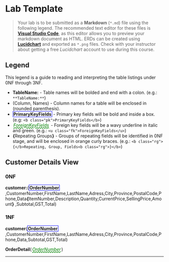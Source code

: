 # Lab Template

> Your lab is to be submitted as a **Markdown** (`*.md`) file using the following legend. The recommended text editor for these files is [**Visual Studio Code**](https://code.visualstudio.com), as this editor allows you to preview your markdown document as HTML. ERDs can be created using [**Lucidchart**](https://www.lucidchart.com/) and exported as `*.png` files. Check with your instructor about getting a free *Lucidchart* account to use during this course.

## Legend

This legend is a guide to reading and interpreting the table listings under 0NF through 3NF.

- **TableName:** - Table names will be bolded and end with a colon. (e.g.: `**TableName:**`)
- (Column, Names) - Column names for a table will be enclosed in (rounded parenthesis).
- <b class="pk">PrimaryKeyFields</b> - Primary key fields will be bold and inside a box. (e.g: `<b class="pk">PrimaryKeyFields</b>`)
- <u class="fk">ForeignKeyFields</u> - Foreign key fields will be a wavy underline in italic and green. (e.g.: `<u class="fk">ForeignKeyFields</u>`)
- <b class="rg">{</b>Repeating Groups<b class="rg">}</b> - Groups of repeating fields will be identified in 0NF stage, and will be enclosed in orange curly braces. (e.g.: `<b class="rg">{</b>Repeating, Group, Fields<b class="rg">}</b>`)

## Customer Details View
### 0NF


**customer:**(<b class="pk">OrderNumber</b>,CustomerNumber,FirstName,LastName,Adress,City,Province,PostalCode,Phone,Data<b class="rg">{</b>ItemNumber,Description,Quantity,CurrentPrice,SellingPrice,Amount<b class="rg">}</b> ,Subtotal,GST,Total)

### 1NF 
**customer**(<b class="pk">OrderNumber</b>,CustomerNumber,FirstName,LastName,Adress,City,Province,PostalCode,Phone,Data,Subtotal,GST,Total)

**OrderDetail**(<u class="fk">OrderNumber</u>)





----

<style type="text/css">
.md {
    display: inline-block;
    vertical-align: top;
    white-space: normal;
}
.md: :before {
    content: '(' ;
    font-size: 1.25em;
    font-weight: bold;
}
.mid: :after {
     content: '(' ;
    font-size: 1.25em;
    font-weight: bold;
}


.pk {
    font-weight: bold;
    display: inline-block;
    border: solid thin blue;
    padding: 0 1px;
}
.pk: :before {
     content: '(' ;
    font-size: .55cm;
    font-weight: bold;
    color: white;
    background-color: #72c4f7;
    position: absolute;
    left: -5px;
    top: -15px;
    border-radius: 50%;
    border: solid thin blue;
    width: 1.4em;
    height: 1.4em;
    padding: 3px;
    text-align: center;
}

.fk {
    color: green;
    font-style: italic;
    text-decoration: wavy underline green;  
    padding: 0 2px;
    position: relative;
  
  }  .fk: :before {
 content: '(' ;
    font-size: .65cm;
    position: absolute;
    left: -1px;
    bottom: -17px;
    color: darkgreen;
    border-radius: 50%;
    border: dashed thin green;
    width: 1.4em;
    height: 1.4em;
    padding: 3px;
    text-align: center;
  }


.rg: :before {
    content: '\007B';
    color: darkorange;
    font-size: 1.2em;
    font-weight: bold;
}
.rg: :after{
    content: '\007D';
    color: darkorange;
    font-size: 1.2em;
    font-weight: bold;
}

}
.note {
    font-weight: bold;
    color: brown;
    font-size: 1.1em;
}
</style>